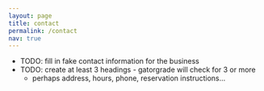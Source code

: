 ```yaml
---
layout: page
title: contact
permalink: /contact
nav: true
---
```


- TODO: fill in fake contact information for the business
- TODO: create at least 3 headings - gatorgrade will check for 3 or more
  - perhaps address, hours, phone, reservation instructions...

